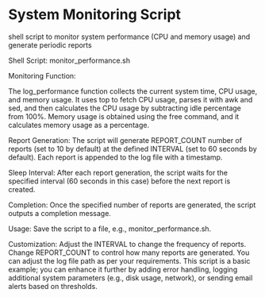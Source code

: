 # System Monitoring Script
 shell script to monitor system performance (CPU and memory usage) and generate periodic reports
 


Shell Script: monitor_performance.sh

 

Monitoring Function:

The log_performance function collects the current system time, CPU usage, and memory usage.
It uses top to fetch CPU usage, parses it with awk and sed, and then calculates the CPU usage by subtracting idle percentage from 100%.
Memory usage is obtained using the free command, and it calculates memory usage as a percentage.

Report Generation: The script will generate REPORT_COUNT number of reports (set to 10 by default) at the defined INTERVAL (set to 60 seconds by default).
Each report is appended to the log file with a timestamp.

Sleep Interval: After each report generation, the script waits for the specified interval (60 seconds in this case) before the next report is created.

Completion: Once the specified number of reports are generated, the script outputs a completion message.

Usage:
Save the script to a file, e.g., monitor_performance.sh.

Customization:
Adjust the INTERVAL to change the frequency of reports.
Change REPORT_COUNT to control how many reports are generated.
You can adjust the log file path as per your requirements.
This script is a basic example; you can enhance it further by adding error handling, logging additional system parameters (e.g., disk usage, network), or sending email alerts based on thresholds.



